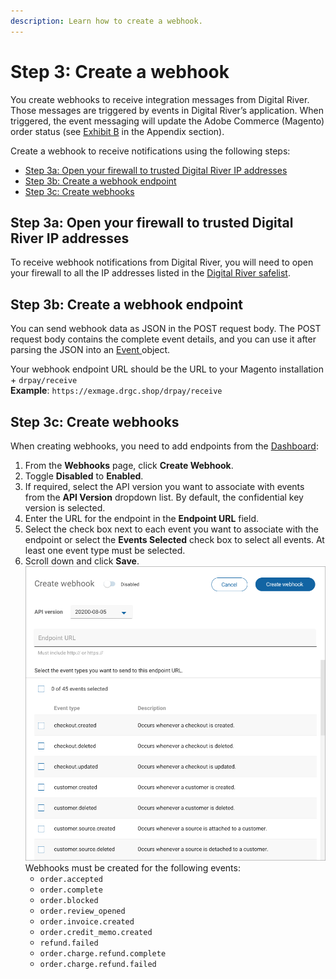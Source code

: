```yaml
---
description: Learn how to create a webhook.
---
```


# Step 3: Create a webhook

You create webhooks to receive integration messages from Digital River. Those messages are triggered by events in Digital River’s application. When triggered, the event messaging will update the Adobe Commerce (Magento) order status (see [Exhibit B](../appendix-1.md#exhibit-b-sequence-diagram) in the Appendix section). &#x20;

Create a webhook to receive notifications using the following steps:

* [Step 3a: Open your firewall to trusted Digital River IP addresses](step-3-create-a-webhook.md#step-3a-open-your-firewall-to-trusted-digital-river-ip-addresses)
* [Step 3b: Create a webhook endpoint](step-3-create-a-webhook.md#step-3b-create-a-webhook-endpoint)
* [Step 3c: Create webhooks](step-3-create-a-webhook.md#step-3c-create-webhooks)

## Step 3a: Open your firewall to trusted Digital River IP addresses

To receive webhook notifications from Digital River, you will need to open your firewall to all the IP addresses listed in the [Digital River safelist](https://docs.digitalriver.com/digital-river-api/events-and-webhooks-1/webhooks/digital-river-safelist).

## Step 3b: Create a webhook endpoint

You can send webhook data as JSON in the POST request body. The POST request body contains the complete event details, and you can use it after parsing the JSON into an [Event ](https://www.digitalriver.com/docs/digital-river-api-reference/#tag/Events)object.

Your webhook endpoint URL should be the URL to your Magento installation + `drpay/receive` \
**Example**: `https://exmage.drgc.shop/drpay/receive`

## Step 3c: Create webhooks&#x20;

When creating webhooks, you need to add endpoints from the [Dashboard](https://dashboard.digitalriver.com):

1. From the **Webhooks** page, click **Create Webhook**.
2. Toggle **Disabled** to **Enabled**.
3. If required, select the API version you want to associate with events from the **API Version** dropdown list. By default, the confidential key version is selected.
4. Enter the URL for the endpoint in the **Endpoint URL** field.
5. Select the check box next to each event you want to associate with the endpoint or select the **Events Selected** check box to select all events. At least one event type must be selected.
6. Scroll down and click **Save**.\
   &#x20;![](../.gitbook/assets/CreateWebhook.png) \
   Webhooks must be created for the following events:
   * `order.accepted`
   * `order.complete`
   * `order.blocked`
   * `order.review_opened`
   * `order.invoice.created`
   * `order.credit_memo.created`
   * `refund.failed`
   * `order.charge.refund.complete`
   * `order.charge.refund.failed`
